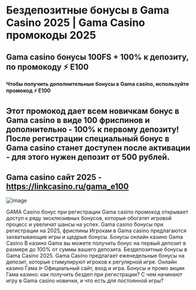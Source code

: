 # Бездепозитные бонусы в Gama Casino 2025 | Gama Casino промокоды 2025


## Gama casino бонусы 100FS + 100% к депозиту, по промокоду ⚡️ E100

**Чтобы получить дополнительные бонусы в Gama casino, используйте промокод ⚡️ E100**

## Этот промокод дает всем новичкам бонус в Gama casino в виде 100 фриспинов и дополнительно - 100% к первому депозиту! После регистрации специальный бонус в Gama casino станет доступен после активации - для этого нужен депозит от 500 рублей.

## Gama casino сайт 2025 - https://linkcasino.ru/gama_e100

![image](https://github.com/user-attachments/assets/da405cf8-2af1-4bc3-a587-2c6cfbe02e85)


GAMA Casino бонус при регистрации Gama casino промокод открывает доступ к ряду эксклюзивных бонусов, которые обогатят игровой процесс и увеличат шансы на успех.
Gama casino бонусы при регистрации на 2025, фриспины
Игрокам в Gama casino предлагаются захватывающие игры и щедрые бонусы.
Бонусы онлайн казино Gama Casino
В казино Gama вы можете получить бонус на первый депозит в размере до 100% от суммы вашего депозита.
Бездепозитные бонусы в Gama Casino 2025.
Gama Casino предлагает еженедельные бонусы на депозит, которые стимулируют игроков к регулярной игре.
Онлайн казино Гама ᐉ Официальный сайт, вход и игра.
Бонусы и промо акции Гама казино: как получить бездеп при регистрации? С чем начинают игру в Gama casino новички, и что есть для постоянной игры?
